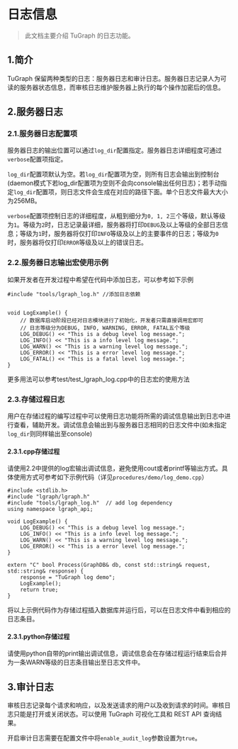 # 日志信息

> 此文档主要介绍 TuGraph 的日志功能。

## 1.简介

TuGraph 保留两种类型的日志：服务器日志和审计日志。服务器日志记录人为可读的服务器状态信息，而审核日志维护服务器上执行的每个操作加密后的信息。

## 2.服务器日志

### 2.1.服务器日志配置项

服务器日志的输出位置可以通过`log_dir`配置指定。服务器日志详细程度可通过`verbose`配置项指定。

`log_dir`配置项默认为空。若`log_dir`配置项为空，则所有日志会输出到控制台(daemon模式下若log_dir配置项为空则不会向console输出任何日志)；若手动指定`log_dir`配置项，则日志文件会生成在对应的路径下面。单个日志文件最大大小为256MB。

`verbose`配置项控制日志的详细程度，从粗到细分为`0, 1, 2`三个等级，默认等级为`1`。等级为`2`时，日志记录最详细，服务器将打印`DEBUG`及以上等级的全部日志信息；等级为`1`时，服务器将仅打印`INFO`等级及以上的主要事件的日志；等级为`0`时，服务器将仅打印`ERROR`等级及以上的错误日志。

### 2.2.服务器日志输出宏使用示例

如果开发者在开发过程中希望在代码中添加日志，可以参考如下示例

```
#include "tools/lgraph_log.h" //添加日志依赖


void LogExample() {
    // 数据库启动阶段已经对日志模块进行了初始化，开发者只需直接调用宏即可
    // 日志等级分为DEBUG, INFO, WARNING, ERROR, FATAL五个等级
    LOG_DEBUG() << "This is a debug level log message.";
    LOG_INFO() << "This is a info level log message.";
    LOG_WARN() << "This is a warning level log message.";
    LOG_ERROR() << "This is a error level log message.";
    LOG_FATAL() << "This is a fatal level log message.";
}
```
更多用法可以参考test/test_lgraph_log.cpp中的日志宏的使用方法

### 2.3.存储过程日志

用户在存储过程的编写过程中可以使用日志功能将所需的调试信息输出到日志中进行查看，辅助开发。调试信息会输出到与服务器日志相同的日志文件中(如未指定`log_dir`则同样输出至console)

#### 2.3.1.cpp存储过程
请使用2.2中提供的log宏输出调试信息，避免使用cout或者printf等输出方式。具体使用方式可参考如下示例代码（详见`procedures/demo/log_demo.cpp`）

```
#include <stdlib.h>
#include "lgraph/lgraph.h"
#include "tools/lgraph_log.h"  // add log dependency
using namespace lgraph_api;

void LogExample() {
    LOG_DEBUG() << "This is a debug level log message.";
    LOG_INFO() << "This is a info level log message.";
    LOG_WARN() << "This is a warning level log message.";
    LOG_ERROR() << "This is a error level log message.";
}

extern "C" bool Process(GraphDB& db, const std::string& request, std::string& response) {
    response = "TuGraph log demo";
    LogExample();
    return true;
}
```
将以上示例代码作为存储过程插入数据库并运行后，可以在日志文件中看到相应的日志条目。

#### 2.3.1.python存储过程
请使用python自带的print输出调试信息，调试信息会在存储过程运行结束后合并为一条WARN等级的日志条目输出至日志文件中。

## 3.审计日志

审核日志记录每个请求和响应，以及发送请求的用户以及收到请求的时间。审核日志只能是打开或关闭状态。可以使用 TuGraph 可视化工具和 REST API 查询结果。

开启审计日志需要在配置文件中将`enable_audit_log`参数设置为`true`。
